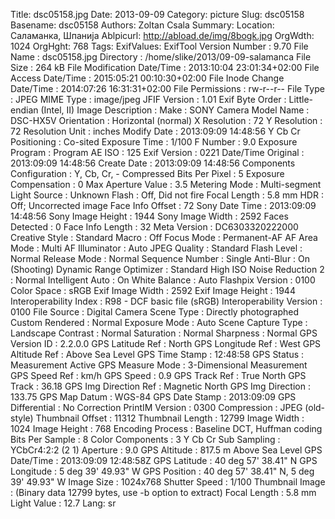 Title: dsc05158.jpg
Date: 2013-09-09
Category: picture
Slug: dsc05158
Basename: dsc05158
Authors: Zoltan Csala
Summary:
Location: Саламанка, Шпанија
Ablpicurl: http://abload.de/img/8bogk.jpg
OrgWdth: 1024
OrgHght: 768
Tags:
ExifValues: ExifTool Version Number : 9.70
            File Name : dsc05158.jpg
            Directory : /home/slike/2013/09-09-salamanca
            File Size : 264 kB
            File Modification Date/Time : 2013:10:04 23:01:34+02:00
            File Access Date/Time : 2015:05:21 00:10:30+02:00
            File Inode Change Date/Time : 2014:07:26 16:31:31+02:00
            File Permissions : rw-r--r--
            File Type : JPEG
            MIME Type : image/jpeg
            JFIF Version : 1.01
            Exif Byte Order : Little-endian (Intel, II)
            Image Description :
            Make : SONY
            Camera Model Name : DSC-HX5V
            Orientation : Horizontal (normal)
            X Resolution : 72
            Y Resolution : 72
            Resolution Unit : inches
            Modify Date : 2013:09:09 14:48:56
            Y Cb Cr Positioning : Co-sited
            Exposure Time : 1/100
            F Number : 9.0
            Exposure Program : Program AE
            ISO : 125
            Exif Version : 0221
            Date/Time Original : 2013:09:09 14:48:56
            Create Date : 2013:09:09 14:48:56
            Components Configuration : Y, Cb, Cr, -
            Compressed Bits Per Pixel : 5
            Exposure Compensation : 0
            Max Aperture Value : 3.5
            Metering Mode : Multi-segment
            Light Source : Unknown
            Flash : Off, Did not fire
            Focal Length : 5.8 mm
            HDR : Off; Uncorrected image
            Face Info Offset : 72
            Sony Date Time : 2013:09:09 14:48:56
            Sony Image Height : 1944
            Sony Image Width : 2592
            Faces Detected : 0
            Face Info Length : 32
            Meta Version : DC6303320222000
            Creative Style : Standard
            Macro : Off
            Focus Mode : Permanent-AF
            AF Area Mode : Multi
            AF Illuminator : Auto
            JPEG Quality : Standard
            Flash Level : Normal
            Release Mode : Normal
            Sequence Number : Single
            Anti-Blur : On (Shooting)
            Dynamic Range Optimizer : Standard
            High ISO Noise Reduction 2 : Normal
            Intelligent Auto : On
            White Balance : Auto
            Flashpix Version : 0100
            Color Space : sRGB
            Exif Image Width : 2592
            Exif Image Height : 1944
            Interoperability Index : R98 - DCF basic file (sRGB)
            Interoperability Version : 0100
            File Source : Digital Camera
            Scene Type : Directly photographed
            Custom Rendered : Normal
            Exposure Mode : Auto
            Scene Capture Type : Landscape
            Contrast : Normal
            Saturation : Normal
            Sharpness : Normal
            GPS Version ID : 2.2.0.0
            GPS Latitude Ref : North
            GPS Longitude Ref : West
            GPS Altitude Ref : Above Sea Level
            GPS Time Stamp : 12:48:58
            GPS Status : Measurement Active
            GPS Measure Mode : 3-Dimensional Measurement
            GPS Speed Ref : km/h
            GPS Speed : 0.9
            GPS Track Ref : True North
            GPS Track : 36.18
            GPS Img Direction Ref : Magnetic North
            GPS Img Direction : 133.75
            GPS Map Datum : WGS-84
            GPS Date Stamp : 2013:09:09
            GPS Differential : No Correction
            PrintIM Version : 0300
            Compression : JPEG (old-style)
            Thumbnail Offset : 11312
            Thumbnail Length : 12799
            Image Width : 1024
            Image Height : 768
            Encoding Process : Baseline DCT, Huffman coding
            Bits Per Sample : 8
            Color Components : 3
            Y Cb Cr Sub Sampling : YCbCr4:2:2 (2 1)
            Aperture : 9.0
            GPS Altitude : 817.5 m Above Sea Level
            GPS Date/Time : 2013:09:09 12:48:58Z
            GPS Latitude : 40 deg 57' 38.41" N
            GPS Longitude : 5 deg 39' 49.93" W
            GPS Position : 40 deg 57' 38.41" N, 5 deg 39' 49.93" W
            Image Size : 1024x768
            Shutter Speed : 1/100
            Thumbnail Image : (Binary data 12799 bytes, use -b option to extract)
            Focal Length : 5.8 mm
            Light Value : 12.7
Lang: sr

